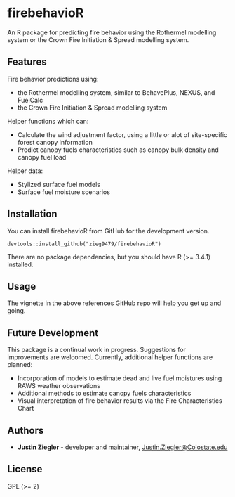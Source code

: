 firebehavioR
================

An R package for predicting fire behavior using the Rothermel modelling system or the Crown Fire Initiation & Spread modelling system.

Features
--------

Fire behavior predictions using:
* the Rothermel modelling system, similar to BehavePlus, NEXUS, and FuelCalc
* the Crown Fire Initiation & Spread modelling system

Helper functions which can:
* Calculate the wind adjustment factor, using a little or alot of site-specific forest canopy information
* Predict canopy fuels characteristics such as canopy bulk density and canopy fuel load

Helper data:
* Stylized surface fuel models
* Surface fuel moisture scenarios

Installation
------------

You can install firebehavioR from GitHub for the development version.

    devtools::install_github("zieg9479/firebehavioR")

There are no package dependencies, but you should have R (&gt;= 3.4.1) installed.

Usage
-----

The vignette in the above references GitHub repo will help you get up and going.

Future Development
-----

This package is a continual work in progress. Suggestions for improvements are welcomed. Currently, additional helper functions are planned: 
* Incorporation of models to estimate dead and live fuel moistures using RAWS weather observations 
* Additional methods to estimate canopy fuels characteristics
* Visual interpretation of fire behavior results via the Fire Characteristics Chart

Authors
-------

-   **Justin Ziegler** - developer and maintainer, <Justin.Ziegler@Colostate.edu>

License
-------

GPL (&gt;= 2)
